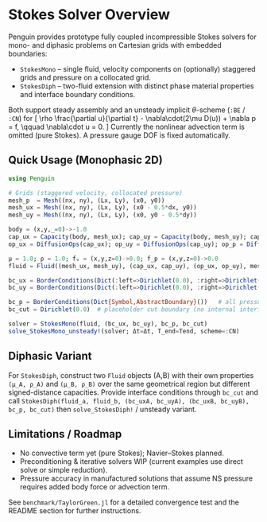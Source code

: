 # Stokes Solver Overview

Penguin provides prototype fully coupled incompressible Stokes solvers for mono- and diphasic problems on Cartesian grids with embedded boundaries:

- `StokesMono` – single fluid, velocity components on (optionally) staggered grids and pressure on a collocated grid.
- `StokesDiph` – two-fluid extension with distinct phase material properties and interface boundary conditions.

Both support steady assembly and an unsteady implicit $\theta$-scheme (`:BE` / `:CN`) for
\[
 \rho \frac{\partial u}{\partial t} - \nabla\cdot(2\mu D(u)) + \nabla p = f, \qquad \nabla\cdot u = 0.
\]
Currently the nonlinear advection term is omitted (pure Stokes). A pressure gauge DOF is fixed automatically.

## Quick Usage (Monophasic 2D)

```julia
using Penguin

# Grids (staggered velocity, collocated pressure)
mesh_p  = Mesh((nx, ny), (Lx, Ly), (x0, y0))
mesh_ux = Mesh((nx, ny), (Lx, Ly), (x0 - 0.5*dx, y0))
mesh_uy = Mesh((nx, ny), (Lx, Ly), (x0, y0 - 0.5*dy))

body = (x,y,_=0)->-1.0
cap_ux = Capacity(body, mesh_ux); cap_uy = Capacity(body, mesh_uy); cap_p = Capacity(body, mesh_p)
op_ux = DiffusionOps(cap_ux); op_uy = DiffusionOps(cap_uy); op_p = DiffusionOps(cap_p)

μ = 1.0; ρ = 1.0; fᵤ = (x,y,z=0)->0.0; f_p = (x,y,z=0)->0.0
fluid = Fluid((mesh_ux, mesh_uy), (cap_ux, cap_uy), (op_ux, op_uy), mesh_p, cap_p, op_p, μ, ρ, fᵤ, f_p)

bc_ux = BorderConditions(Dict(:left=>Dirichlet(0.0), :right=>Dirichlet(0.0), :bottom=>Dirichlet(0.0), :top=>Dirichlet(1.0)))
bc_uy = BorderConditions(Dict(:left=>Dirichlet(0.0), :right=>Dirichlet(0.0), :bottom=>Dirichlet(0.0), :top=>Dirichlet(0.0)))

bc_p = BorderConditions(Dict{Symbol,AbstractBoundary}())   # all pressure DOFs free except gauge fixing
bc_cut = Dirichlet(0.0)  # placeholder cut boundary (no internal interface)

solver = StokesMono(fluid, (bc_ux, bc_uy), bc_p, bc_cut)
solve_StokesMono_unsteady!(solver; Δt=Δt, T_end=Tend, scheme=:CN)
```

## Diphasic Variant

For `StokesDiph`, construct two `Fluid` objects (A,B) with their own properties `(μ_A, ρ_A)` and `(μ_B, ρ_B)` over the same geometrical region but different signed-distance capacities. Provide interface conditions through `bc_cut` and call `StokesDiph(fluid_a, fluid_b, (bc_uxA, bc_uyA), (bc_uxB, bc_uyB), bc_p, bc_cut)` then `solve_StokesDiph!` / unsteady variant.

## Limitations / Roadmap

- No convective term yet (pure Stokes); Navier–Stokes planned. 
- Preconditioning & iterative solvers WIP (current examples use direct solve or simple reduction).
- Pressure accuracy in manufactured solutions that assume NS pressure requires added body force or advection term.

See `benchmark/TaylorGreen.jl` for a detailed convergence test and the README section for further instructions.
